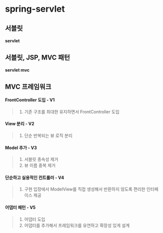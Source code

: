 # spring-servlet

## 서블릿

#### servlet

## 서블릿, JSP, MVC 패턴

#### servlet mvc

## MVC 프레임워크

#### FrontController 도입 - V1
>1. 기존 구조를 최대한 유지하면서 FrontController 도입

#### View 분리 - V2
>1. 단순 반복되는 뷰 로직 분리

#### Model 추가 - V3
>1. 서블릿 종속성 제거
>2. 뷰 이름 중복 제거

#### 단순하고 실용적인 컨트롤러 - V4
>1. 구현 입장에서 ModelView를 직접 생성해서 반환하지 않도록 편리한 인터페이스 제공

#### 어댑터 패턴 - V5
>1. 어댑터 도입
>2. 어댑터를 추가해서 프레임워크를 유연하고 확장성 있게 설계

